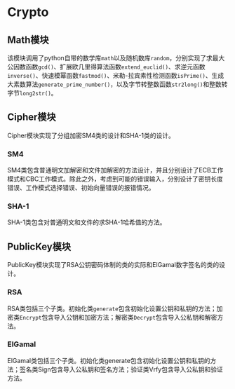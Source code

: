 # Crypto

## Math模块

该模块调用了python自带的数学库`math`以及随机数库`random`，分别实现了求最大公因数函数`gcd()`、扩展欧几里得算法函数`extend_euclid()`、求逆元函数`inverse()`、快速模幂函数`fastmod()`、米勒-拉宾素性检测函数`isPrime()`、生成大素数算法`generate_prime_number()`，以及字节转整数函数`str2long()`和整数转字节`long2str()`。
## Cipher模块

Cipher模块实现了分组加密SM4类的设计和SHA-1类的设计。

### SM4

SM4类包含普通明文加解密和文件加解密的方法设计，并且分别设计了ECB工作模式和CBC工作模式。除此之外，考虑到可能的错误输入，分别设计了密钥长度错误、工作模式选择错误、初始向量错误的报错情况。

### SHA-1

SHA-1类包含对普通明文和文件的求SHA-1哈希值的方法。

## PublicKey模块

PublicKey模块实现了RSA公钥密码体制的类的实际和ElGamal数字签名的类的设计。

### RSA

RSA类包括三个子类。初始化类`generate`包含初始化设置公钥和私钥的方法；加密类`Encrypt`包含导入公钥和加密方法；解密类`Decrypt`包含导入公私钥和解密方法。

### ElGamal

ElGamal类包括三个子类。初始化类generate包含初始化设置公钥和私钥的方法；签名类Sign包含导入公私钥和签名方法；验证类Vrfy包含导入公私钥和验证方法。
